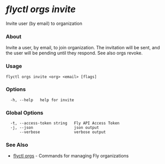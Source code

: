 # _flyctl orgs invite_

Invite user (by email) to organization

### About

Invite a user, by email, to join organization. The invitation will be
sent, and the user will be pending until they respond. See also orgs revoke.

### Usage
~~~
flyctl orgs invite <org> <email> [flags]
~~~

### Options

~~~
  -h, --help   help for invite
~~~

### Global Options

~~~
  -t, --access-token string   Fly API Access Token
  -j, --json                  json output
      --verbose               verbose output
~~~

### See Also

* [flyctl orgs](/docs/flyctl/orgs/)	 - Commands for managing Fly organizations

